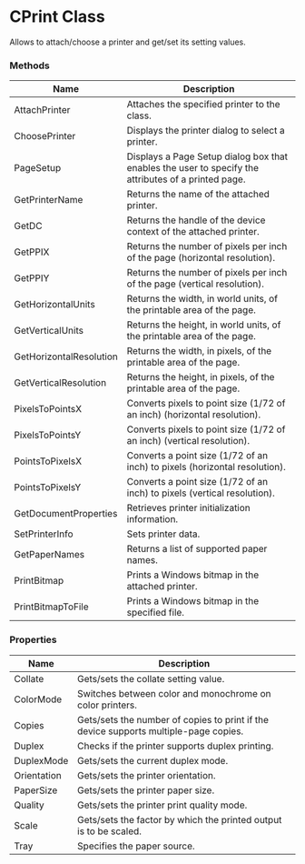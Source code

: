 
# CPrint Class

Allows to attach/choose a printer and get/set its setting values.

### Methods

| Name       | Description |
| ---------- | ----------- |
| AttachPrinter           | Attaches the specified printer to the class. |
| ChoosePrinter           | Displays the printer dialog to select a printer. |
| PageSetup               | Displays a Page Setup dialog box that enables the user to specify the attributes of a printed page. |
| GetPrinterName          | Returns the name of the attached printer. |
| GetDC                   | Returns the handle of the device context of the attached printer. |
| GetPPIX                 | Returns the number of pixels per inch of the page (horizontal resolution). |
| GetPPIY                 | Returns the number of pixels per inch of the page (vertical resolution). |
| GetHorizontalUnits      | Returns the width, in world units, of the printable area of the page. |
| GetVerticalUnits        | Returns the height, in world units, of the printable area of the page. |
| GetHorizontalResolution | Returns the width, in pixels, of the printable area of the page. |
| GetVerticalResolution   | Returns the height, in pixels, of the printable area of the page. |
| PixelsToPointsX         | Converts pixels to point size (1/72 of an inch) (horizontal resolution). |
| PixelsToPointsY         | Converts pixels to point size (1/72 of an inch) (vertical resolution). |
| PointsToPixelsX         | Converts a point size (1/72 of an inch) to pixels (horizontal resolution). |
| PointsToPixelsY         | Converts a point size (1/72 of an inch) to pixels (vertical resolution). |
| GetDocumentProperties   | Retrieves printer initialization information. |
| SetPrinterInfo          | Sets printer data. |
| GetPaperNames           | Returns a list of supported paper names. |
| PrintBitmap             | Prints a Windows bitmap in the attached printer. |
| PrintBitmapToFile       | Prints a Windows bitmap in the specified file. |

### Properties

| Name       | Description |
| ---------- | ----------- |
| Collate                | Gets/sets the collate setting value. |
| ColorMode              | Switches between color and monochrome on color printers. |
| Copies                 | Gets/sets the number of copies to print if the device supports multiple-page copies. |
| Duplex                 | Checks if the printer supports duplex printing. |
| DuplexMode             | Gets/sets the current duplex mode. |
| Orientation            | Gets/sets the printer orientation. |
| PaperSize              | Gets/sets the printer paper size. |
| Quality                | Gets/sets the printer print quality mode. |
| Scale                  | Gets/sets the factor by which the printed output is to be scaled. |
| Tray                   | Specifies the paper source. |
